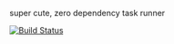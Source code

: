 super cute, zero dependency task runner

[![Build Status](https://travis-ci.org/dimerica-industries/taskies.png?branch=master)](https://travis-ci.org/dimerica-industries/taskies)

